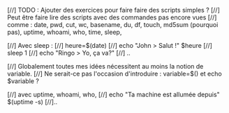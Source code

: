 



[//] TODO : Ajouter des exercices pour faire faire des scripts simples ? 
[//] Peut être faire lire des scripts avec des commandes pas encore vues
[//] comme : date, pwd, cut, wc, basename, du, df, touch, md5sum (pourquoi pas), uptime, whoami, who, time, sleep,


[//] Avec sleep :
[//] heure=$(date)
[//] echo "John > Salut !" $heure
[//] sleep 1
[//] echo "Ringo > Yo, ça va?"
[//] ..


[//] Globalement toutes mes idées nécessitent au moins la notion de variable.
[//] Ne serait-ce pas l'occasion d'introduire : variable=$()  et echo $variable ?

[//] avec uptime, whoami, who,
[//] echo "Ta machine est allumée depuis" $(uptime -s)
[//]..

